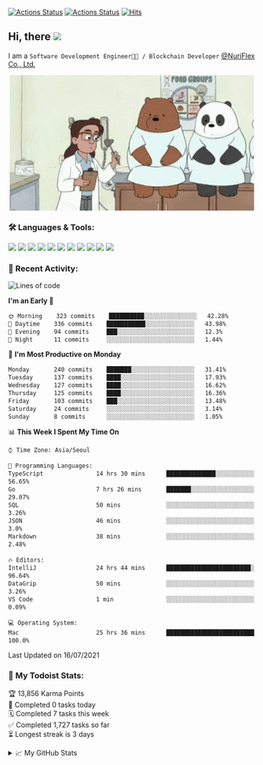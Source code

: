 
[![Actions Status](https://github.com/ddok2/ddok2/workflows/Todoist%20Readme/badge.svg)](https://github.com/ddok2/ddok2/actions)
[![Actions Status](https://github.com/ddok2/ddok2/workflows/wakatime-stats/badge.svg)](https://github.com/ddok2/ddok2/actions)
[![Hits](https://hits.seeyoufarm.com/api/count/incr/badge.svg?url=https%3A%2F%2Fgithub.com%2Fddok2&count_bg=%23FF9595&title_bg=%23555555&icon=github.svg&icon_color=%23FFFFFF&title=hits&edge_flat=false)](https://hits.seeyoufarm.com)

<!-- ![visitors](https://visitor-badge.laobi.icu/badge?page_id=ddok2.ddok2) -->
## Hi, there <img src="https://raw.githubusercontent.com/MartinHeinz/MartinHeinz/master/wave.gif" width="25px">

I am a `Software Development Engineer🧑‍💻 / Blockchain Developer` [@NuriFlex Co., Ltd.](https://nuriflex.com)


<p align="center">
<img align="center" alt="GIF" src="img/debugging.gif" />
</p>


### 🛠 Languages & Tools:
<p>
    <img src="https://img.shields.io/badge/go-%2300ADD8.svg?&style=for-the-badge&logo=go&logoColor=white"/>
    <img src="https://img.shields.io/badge/node.js%20-%2343853D.svg?&style=for-the-badge&logo=node.js&logoColor=white"/>
    <img src="https://img.shields.io/badge/javascript%20-%23323330.svg?&style=for-the-badge&logo=javascript&logoColor=%23F7DF1E"/>
    <img src="https://img.shields.io/badge/typescript%20-%23007ACC.svg?&style=for-the-badge&logo=typescript&logoColor=white"/>
    <img src="https://img.shields.io/badge/python%20-%2314354C.svg?&style=for-the-badge&logo=python&logoColor=white"/>
    <img src="https://img.shields.io/badge/react%20-%2320232a.svg?&style=for-the-badge&logo=react&logoColor=%2361DAFB"/>
    <img src="https://img.shields.io/badge/AWS%20-%23FF9900.svg?&style=for-the-badge&logo=amazon-aws&logoColor=white"/>
    <img src="https://img.shields.io/badge/Google%20Cloud%20-%234285F4.svg?&style=for-the-badge&logo=google-cloud&logoColor=white"/>
    <img src="https://img.shields.io/badge/docker%20-%230db7ed.svg?&style=for-the-badge&logo=docker&logoColor=white"/>
    <img src="https://img.shields.io/badge/kubernetes%20-%23326ce5.svg?&style=for-the-badge&logo=kubernetes&logoColor=white"/>
    <img src="https://img.shields.io/badge/ansible%20-%231A1918.svg?&style=for-the-badge&logo=ansible&logoColor=white"/>
</p>

### 🌈 Recent Activity:
<!--START_SECTION:waka-->
![Lines of code](https://img.shields.io/badge/From%20Hello%20World%20I%27ve%20Written-694147%20lines%20of%20code-blue)

**I'm an Early 🐤** 

```text
🌞 Morning    323 commits    ██████████░░░░░░░░░░░░░░░   42.28% 
🌆 Daytime    336 commits    ███████████░░░░░░░░░░░░░░   43.98% 
🌃 Evening    94 commits     ███░░░░░░░░░░░░░░░░░░░░░░   12.3% 
🌙 Night      11 commits     ░░░░░░░░░░░░░░░░░░░░░░░░░   1.44%

```
📅 **I'm Most Productive on Monday** 

```text
Monday       240 commits    ███████░░░░░░░░░░░░░░░░░░   31.41% 
Tuesday      137 commits    ████░░░░░░░░░░░░░░░░░░░░░   17.93% 
Wednesday    127 commits    ████░░░░░░░░░░░░░░░░░░░░░   16.62% 
Thursday     125 commits    ████░░░░░░░░░░░░░░░░░░░░░   16.36% 
Friday       103 commits    ███░░░░░░░░░░░░░░░░░░░░░░   13.48% 
Saturday     24 commits     ░░░░░░░░░░░░░░░░░░░░░░░░░   3.14% 
Sunday       8 commits      ░░░░░░░░░░░░░░░░░░░░░░░░░   1.05%

```


📊 **This Week I Spent My Time On** 

```text
⌚︎ Time Zone: Asia/Seoul

💬 Programming Languages: 
TypeScript               14 hrs 30 mins      ██████████████░░░░░░░░░░░   56.65% 
Go                       7 hrs 26 mins       ███████░░░░░░░░░░░░░░░░░░   29.07% 
SQL                      50 mins             ░░░░░░░░░░░░░░░░░░░░░░░░░   3.26% 
JSON                     46 mins             ░░░░░░░░░░░░░░░░░░░░░░░░░   3.0% 
Markdown                 38 mins             ░░░░░░░░░░░░░░░░░░░░░░░░░   2.48%

🔥 Editors: 
IntelliJ                 24 hrs 44 mins      ████████████████████████░   96.64% 
DataGrip                 50 mins             ░░░░░░░░░░░░░░░░░░░░░░░░░   3.26% 
VS Code                  1 min               ░░░░░░░░░░░░░░░░░░░░░░░░░   0.09%

💻 Operating System: 
Mac                      25 hrs 36 mins      █████████████████████████   100.0%

```


 Last Updated on 16/07/2021
<!--END_SECTION:waka-->

### 🚧 My Todoist Stats:
<!-- TODO-IST:START -->
🏆  13,856 Karma Points           
🌸  Completed 0 tasks today           
🗓  Completed 7 tasks this week           
✅  Completed 1,727 tasks so far           
⏳  Longest streak is 3 days
<!-- TODO-IST:END -->

<details>
<summary>📈 My GitHub Stats</summary>
<p align="center"> <img src="https://github-readme-stats.vercel.app/api?username=ddok2&show_icons=true" alt="ddok2" />
</details>
